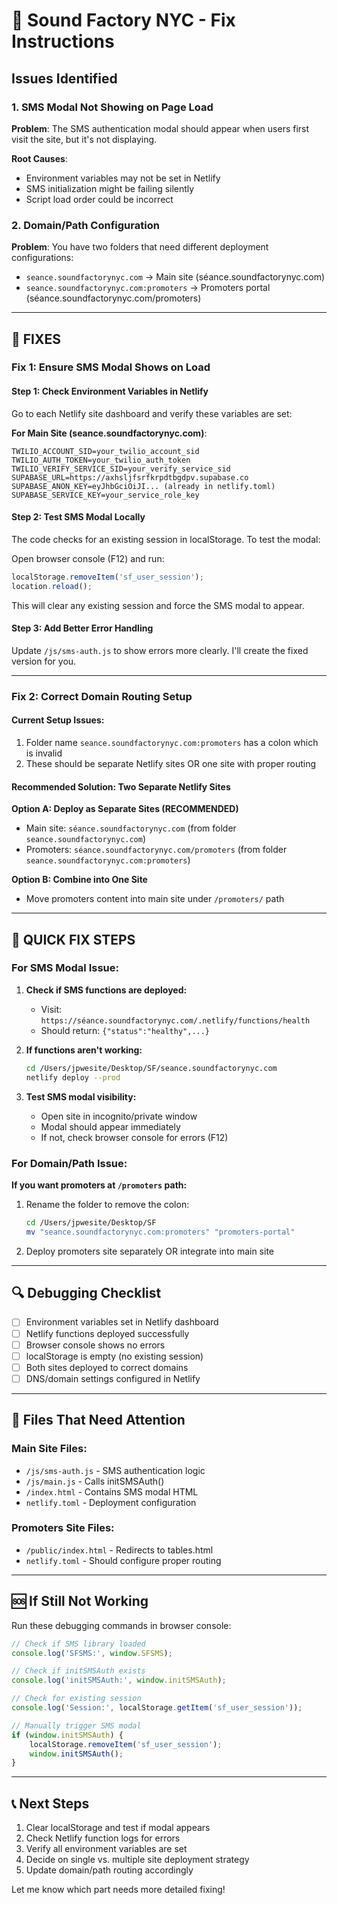 # 🔧 Sound Factory NYC - Fix Instructions

## Issues Identified

### 1. SMS Modal Not Showing on Page Load
**Problem**: The SMS authentication modal should appear when users first visit the site, but it's not displaying.

**Root Causes**:
- Environment variables may not be set in Netlify
- SMS initialization might be failing silently
- Script load order could be incorrect

### 2. Domain/Path Configuration
**Problem**: You have two folders that need different deployment configurations:
- `seance.soundfactorynyc.com` → Main site (séance.soundfactorynyc.com)
- `seance.soundfactorynyc.com:promoters` → Promoters portal (séance.soundfactorynyc.com/promoters)

---

## 🔧 FIXES

### Fix 1: Ensure SMS Modal Shows on Load

#### Step 1: Check Environment Variables in Netlify
Go to each Netlify site dashboard and verify these variables are set:

**For Main Site (seance.soundfactorynyc.com)**:
```
TWILIO_ACCOUNT_SID=your_twilio_account_sid
TWILIO_AUTH_TOKEN=your_twilio_auth_token
TWILIO_VERIFY_SERVICE_SID=your_verify_service_sid
SUPABASE_URL=https://axhsljfsrfkrpdtbgdpv.supabase.co
SUPABASE_ANON_KEY=eyJhbGciOiJI... (already in netlify.toml)
SUPABASE_SERVICE_KEY=your_service_role_key
```

#### Step 2: Test SMS Modal Locally
The code checks for an existing session in localStorage. To test the modal:

Open browser console (F12) and run:
```javascript
localStorage.removeItem('sf_user_session');
location.reload();
```

This will clear any existing session and force the SMS modal to appear.

#### Step 3: Add Better Error Handling

Update `/js/sms-auth.js` to show errors more clearly. I'll create the fixed version for you.

---

### Fix 2: Correct Domain Routing Setup

#### Current Setup Issues:
1. Folder name `seance.soundfactorynyc.com:promoters` has a colon which is invalid
2. These should be separate Netlify sites OR one site with proper routing

#### Recommended Solution: Two Separate Netlify Sites

**Option A: Deploy as Separate Sites (RECOMMENDED)**
- Main site: `séance.soundfactorynyc.com` (from folder `seance.soundfactorynyc.com`)
- Promoters: `séance.soundfactorynyc.com/promoters` (from folder `seance.soundfactorynyc.com:promoters`)

**Option B: Combine into One Site**
- Move promoters content into main site under `/promoters/` path

---

## 🚀 QUICK FIX STEPS

### For SMS Modal Issue:

1. **Check if SMS functions are deployed:**
   - Visit: `https://séance.soundfactorynyc.com/.netlify/functions/health`
   - Should return: `{"status":"healthy",...}`

2. **If functions aren't working:**
   ```bash
   cd /Users/jpwesite/Desktop/SF/seance.soundfactorynyc.com
   netlify deploy --prod
   ```

3. **Test SMS modal visibility:**
   - Open site in incognito/private window
   - Modal should appear immediately
   - If not, check browser console for errors (F12)

### For Domain/Path Issue:

**If you want promoters at `/promoters` path:**
1. Rename the folder to remove the colon:
   ```bash
   cd /Users/jpwesite/Desktop/SF
   mv "seance.soundfactorynyc.com:promoters" "promoters-portal"
   ```

2. Deploy promoters site separately OR integrate into main site

---

## 🔍 Debugging Checklist

- [ ] Environment variables set in Netlify dashboard
- [ ] Netlify functions deployed successfully
- [ ] Browser console shows no errors
- [ ] localStorage is empty (no existing session)
- [ ] Both sites deployed to correct domains
- [ ] DNS/domain settings configured in Netlify

---

## 📝 Files That Need Attention

### Main Site Files:
- `/js/sms-auth.js` - SMS authentication logic
- `/js/main.js` - Calls initSMSAuth()
- `/index.html` - Contains SMS modal HTML
- `netlify.toml` - Deployment configuration

### Promoters Site Files:
- `/public/index.html` - Redirects to tables.html
- `netlify.toml` - Should configure proper routing

---

## 🆘 If Still Not Working

Run these debugging commands in browser console:

```javascript
// Check if SMS library loaded
console.log('SFSMS:', window.SFSMS);

// Check if initSMSAuth exists
console.log('initSMSAuth:', window.initSMSAuth);

// Check for existing session
console.log('Session:', localStorage.getItem('sf_user_session'));

// Manually trigger SMS modal
if (window.initSMSAuth) {
    localStorage.removeItem('sf_user_session');
    window.initSMSAuth();
}
```

---

## 📞 Next Steps

1. Clear localStorage and test if modal appears
2. Check Netlify function logs for errors
3. Verify all environment variables are set
4. Decide on single vs. multiple site deployment strategy
5. Update domain/path routing accordingly

Let me know which part needs more detailed fixing!

